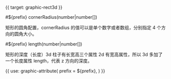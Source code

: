 {{ target: graphic-rect3d }}

<!-- Canopus 图形属性，IRectGraphicAttribute -->

#${prefix} cornerRadius(number|number[])

矩形的圆角配置，cornerRadius 的值可以是单个数字或者数组，分别指定 4 个方向的圆角大小。

#${prefix} length(number|number[])

矩形的深度（长度）3d 柱子有长宽高三个属性 2d 有宽高属性，所以 3d 多加了一个长度属性 length，代表 z 方向的深度。

{{ use: graphic-attribute(
  prefix = ${prefix},
) }}

